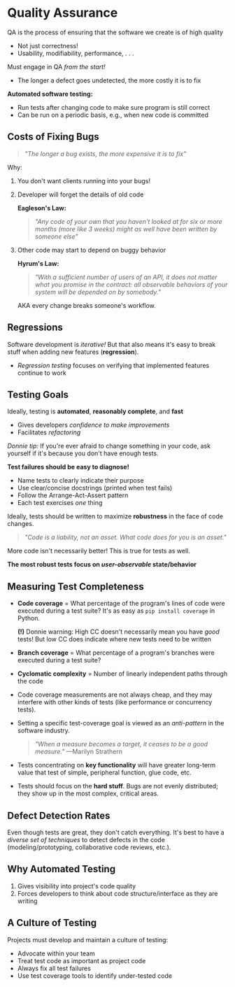 # Quality Assurance

QA is the process of ensuring that the software we create is of high quality
- Not just correctness!
- Usability, modifiability, performance, . . .

Must engage in QA *from the start!*
- The longer a defect goes undetected, the more costly it is to fix

**Automated software testing:**
- Run tests after changing code to make sure program is still correct
- Can be run on a periodic basis, e.g., when new code is committed

## Costs of Fixing Bugs

> *"The longer a bug exists, the more expensive it is to fix"*

Why: 
1. You don't want clients running into your bugs!
2. Developer will forget the details of old code

    **Eagleson's Law:** 
    > *"Any code of your own that you haven't looked at for six or more months (more like 3 weeks) might as well have been written by someone else"*
3. Other code may start to depend on buggy behavior

    **Hyrum's Law:** 
    > *"With a sufficient number of users of an API, it does not matter what you promise in the contract:  all observable behaviors of your system will be depended on by somebody."*

    AKA every change breaks someone's workflow.

## Regressions

Software development is *iterative!* But that also means it's easy to break stuff when adding new features (**regression**).

- *Regression testing* focuses on verifying that implemented features continue to work

## Testing Goals

Ideally, testing is **automated**, **reasonably complete**, and **fast**

- Gives developers *confidence to make improvements*
- Facilitates *refactoring*

*Donnie tip:* If you're ever afraid to change something in your code, ask yourself if it's because you don't have enough tests.

**Test failures should be easy to diagnose!**
- Name tests to clearly indicate their purpose
- Use clear/concise docstrings (printed when test fails)
- Follow the Arrange-Act-Assert pattern
- Each test exercises *one* thing

Ideally, tests should be written to maximize **robustness** in the face of code changes.

> *"Code is a liability, not an asset. What code does for you is an asset."*

More code isn't necessarily better! This is true for tests as well.

**The most robust tests focus on *user-observable* state/behavior**

## Measuring Test Completeness

- **Code coverage** = What percentage of the program's lines of code were executed during a test suite? It's as easy as `pip install coverage` in Python.

    **(!)** Donnie warning: High CC doesn't necessarily mean you have *good* tests! But low CC does indicate where new tests need to be written

- **Branch coverage** = What percentage of a program's branches were executed during a test suite?

- **Cyclomatic complexity** = Number of linearly independent paths through the code

- Code coverage measurements are not always cheap, and they may interfere with other kinds of tests (like performance or concurrency tests).

- Setting a specific test-coverage goal is viewed as an *anti-pattern* in the software industry. 

    > *"When a measure becomes a target, it ceases to be a good measure."* —Marilyn Strathern

- Tests concentrating on **key functionality** will have greater long-term value that test of simple, peripheral function, glue code, etc.

- Tests should focus on the **hard stuff**. Bugs are not evenly distributed; they show up in the most complex, critical areas.

## Defect Detection Rates

Even though tests are great, they don't catch everything.
It's best to have a *diverse set of techniques* to detect defects in the code (modeling/prototyping, collaborative code reviews, etc.).

## Why Automated Testing

1. Gives visibility into project's code quality
2. Forces developers to think about code structure/interface as they are writing

## A Culture of Testing

Projects must develop and maintain a culture of testing:
- Advocate within your team
- Treat test code as important as project code
- Always fix all test failures
- Use test coverage tools to identify under-tested code